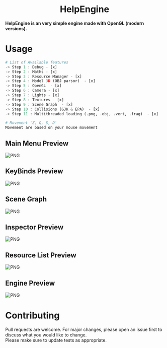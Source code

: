 <div align="center">

# HelpEngine
</div>

**HelpEngine is an very simple engine made with OpenGL (modern versions).**
# Usage

```python
# List of Available features
-> Step 1 : Debug - [x]
-> Step 2 : Maths - [x]
-> Step 3 : Resource Manager - [x]
-> Step 4 : Model 3D (OBJ parsor)  - [x]
-> Step 5 : OpenGL  - [x]
-> Step 6 : Camera - [x]
-> Step 7 : Lights - [x]
-> Step 8 : Textures - [x]
-> Step 9 : Scene Graph  - [x]
-> Step 10 : Collisions (GJK & EPA)  - [x]
-> Step 11 : Multithreaded loading (.png, .obj, .vert, .frag)  - [x]

# Movement 'Z, Q, S, D'
Movement are based on your mouse movement
```
## Main Menu Preview
![PNG](./Showcase/main_menu.png)
## KeyBinds Preview
![PNG](./Showcase/key_binds.png)
## Scene Graph
![PNG](./Showcase/graph.png)
## Inspector Preview
![PNG](./Showcase/inspector.png)
## Resource List Preview
![PNG](./Showcase/resources_preview.png)
## Engine Preview
![PNG](./Showcase/engine.png)

# Contributing
Pull requests are welcome. For major changes, please open an issue first to discuss what you would like to change.<br/>
Please make sure to update tests as appropriate.<br/>
